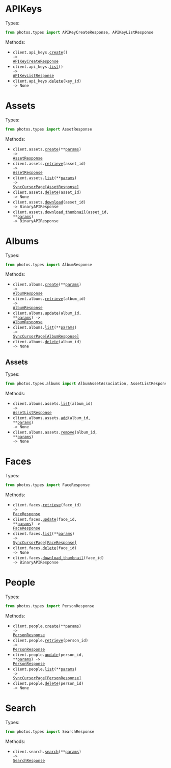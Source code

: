 # APIKeys

Types:

```python
from photos.types import APIKeyCreateResponse, APIKeyListResponse
```

Methods:

- <code title="post /api-keys/">client.api_keys.<a href="./src/photos/resources/api_keys.py">create</a>() -> <a href="./src/photos/types/api_key_create_response.py">APIKeyCreateResponse</a></code>
- <code title="get /api-keys/">client.api_keys.<a href="./src/photos/resources/api_keys.py">list</a>() -> <a href="./src/photos/types/api_key_list_response.py">APIKeyListResponse</a></code>
- <code title="delete /api-keys/{key_id}">client.api_keys.<a href="./src/photos/resources/api_keys.py">delete</a>(key_id) -> None</code>

# Assets

Types:

```python
from photos.types import AssetResponse
```

Methods:

- <code title="post /api/assets">client.assets.<a href="./src/photos/resources/assets.py">create</a>(\*\*<a href="src/photos/types/asset_create_params.py">params</a>) -> <a href="./src/photos/types/asset_response.py">AssetResponse</a></code>
- <code title="get /api/assets/{asset_id}">client.assets.<a href="./src/photos/resources/assets.py">retrieve</a>(asset_id) -> <a href="./src/photos/types/asset_response.py">AssetResponse</a></code>
- <code title="get /api/assets">client.assets.<a href="./src/photos/resources/assets.py">list</a>(\*\*<a href="src/photos/types/asset_list_params.py">params</a>) -> <a href="./src/photos/types/asset_response.py">SyncCursorPage[AssetResponse]</a></code>
- <code title="delete /api/assets/{asset_id}">client.assets.<a href="./src/photos/resources/assets.py">delete</a>(asset_id) -> None</code>
- <code title="get /api/assets/{asset_id}/download">client.assets.<a href="./src/photos/resources/assets.py">download</a>(asset_id) -> BinaryAPIResponse</code>
- <code title="get /api/assets/{asset_id}/thumbnail">client.assets.<a href="./src/photos/resources/assets.py">download_thumbnail</a>(asset_id, \*\*<a href="src/photos/types/asset_download_thumbnail_params.py">params</a>) -> BinaryAPIResponse</code>

# Albums

Types:

```python
from photos.types import AlbumResponse
```

Methods:

- <code title="post /api/albums">client.albums.<a href="./src/photos/resources/albums/albums.py">create</a>(\*\*<a href="src/photos/types/album_create_params.py">params</a>) -> <a href="./src/photos/types/album_response.py">AlbumResponse</a></code>
- <code title="get /api/albums/{album_id}">client.albums.<a href="./src/photos/resources/albums/albums.py">retrieve</a>(album_id) -> <a href="./src/photos/types/album_response.py">AlbumResponse</a></code>
- <code title="patch /api/albums/{album_id}">client.albums.<a href="./src/photos/resources/albums/albums.py">update</a>(album_id, \*\*<a href="src/photos/types/album_update_params.py">params</a>) -> <a href="./src/photos/types/album_response.py">AlbumResponse</a></code>
- <code title="get /api/albums">client.albums.<a href="./src/photos/resources/albums/albums.py">list</a>(\*\*<a href="src/photos/types/album_list_params.py">params</a>) -> <a href="./src/photos/types/album_response.py">SyncCursorPage[AlbumResponse]</a></code>
- <code title="delete /api/albums/{album_id}">client.albums.<a href="./src/photos/resources/albums/albums.py">delete</a>(album_id) -> None</code>

## Assets

Types:

```python
from photos.types.albums import AlbumAssetAssociation, AssetListResponse
```

Methods:

- <code title="get /api/albums/{album_id}/assets">client.albums.assets.<a href="./src/photos/resources/albums/assets.py">list</a>(album_id) -> <a href="./src/photos/types/albums/asset_list_response.py">AssetListResponse</a></code>
- <code title="post /api/albums/{album_id}/assets">client.albums.assets.<a href="./src/photos/resources/albums/assets.py">add</a>(album_id, \*\*<a href="src/photos/types/albums/asset_add_params.py">params</a>) -> None</code>
- <code title="delete /api/albums/{album_id}/assets">client.albums.assets.<a href="./src/photos/resources/albums/assets.py">remove</a>(album_id, \*\*<a href="src/photos/types/albums/asset_remove_params.py">params</a>) -> None</code>

# Faces

Types:

```python
from photos.types import FaceResponse
```

Methods:

- <code title="get /api/faces/{face_id}">client.faces.<a href="./src/photos/resources/faces.py">retrieve</a>(face_id) -> <a href="./src/photos/types/face_response.py">FaceResponse</a></code>
- <code title="patch /api/faces/{face_id}">client.faces.<a href="./src/photos/resources/faces.py">update</a>(face_id, \*\*<a href="src/photos/types/face_update_params.py">params</a>) -> <a href="./src/photos/types/face_response.py">FaceResponse</a></code>
- <code title="get /api/faces">client.faces.<a href="./src/photos/resources/faces.py">list</a>(\*\*<a href="src/photos/types/face_list_params.py">params</a>) -> <a href="./src/photos/types/face_response.py">SyncCursorPage[FaceResponse]</a></code>
- <code title="delete /api/faces/{face_id}">client.faces.<a href="./src/photos/resources/faces.py">delete</a>(face_id) -> None</code>
- <code title="get /api/faces/{face_id}/thumbnail">client.faces.<a href="./src/photos/resources/faces.py">download_thumbnail</a>(face_id) -> BinaryAPIResponse</code>

# People

Types:

```python
from photos.types import PersonResponse
```

Methods:

- <code title="post /api/people">client.people.<a href="./src/photos/resources/people.py">create</a>(\*\*<a href="src/photos/types/person_create_params.py">params</a>) -> <a href="./src/photos/types/person_response.py">PersonResponse</a></code>
- <code title="get /api/people/{person_id}">client.people.<a href="./src/photos/resources/people.py">retrieve</a>(person_id) -> <a href="./src/photos/types/person_response.py">PersonResponse</a></code>
- <code title="patch /api/people/{person_id}">client.people.<a href="./src/photos/resources/people.py">update</a>(person_id, \*\*<a href="src/photos/types/person_update_params.py">params</a>) -> <a href="./src/photos/types/person_response.py">PersonResponse</a></code>
- <code title="get /api/people">client.people.<a href="./src/photos/resources/people.py">list</a>(\*\*<a href="src/photos/types/person_list_params.py">params</a>) -> <a href="./src/photos/types/person_response.py">SyncCursorPage[PersonResponse]</a></code>
- <code title="delete /api/people/{person_id}">client.people.<a href="./src/photos/resources/people.py">delete</a>(person_id) -> None</code>

# Search

Types:

```python
from photos.types import SearchResponse
```

Methods:

- <code title="get /api/search">client.search.<a href="./src/photos/resources/search.py">search</a>(\*\*<a href="src/photos/types/search_search_params.py">params</a>) -> <a href="./src/photos/types/search_response.py">SearchResponse</a></code>
